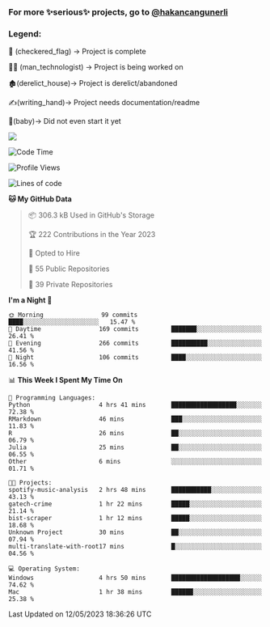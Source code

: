 ### For more ✨serious✨ projects, go to [@hakancangunerli](https://github.com/hakancangunerli)


### Legend:


🏁 (checkered_flag) -> Project is complete

👨‍💻 (man_technologist)   -> Project is being worked on

🏚️(derelict_house)-> Project is derelict/abandoned

✍️(writing_hand)-> Project needs documentation/readme

👶(baby)-> Did not even start it yet

![](https://github-readme-stats.vercel.app/api/top-langs/?username=hakancangunerli&layout=compact&hide=tex,html,shell,CSS,Ruby,Makefile,EmberScript,MATLAB,C&langs_count=6&exclude_repo=2015-csharp,gt_code,gsu_code,uga_code,uga_robotics)

<!--START_SECTION:waka-->
![Code Time](http://img.shields.io/badge/Code%20Time-437%20hrs%2048%20mins-blue)

![Profile Views](http://img.shields.io/badge/Profile%20Views-175-blue)

![Lines of code](https://img.shields.io/badge/From%20Hello%20World%20I%27ve%20Written-3.1%20million%20lines%20of%20code-blue)

**🐱 My GitHub Data** 

> 📦 306.3 kB Used in GitHub's Storage 
 > 
> 🏆 222 Contributions in the Year 2023
 > 
> 💼 Opted to Hire
 > 
> 📜 55 Public Repositories 
 > 
> 🔑 39 Private Repositories 
 > 
**I'm a Night 🦉** 

```text
🌞 Morning                99 commits          ████░░░░░░░░░░░░░░░░░░░░░   15.47 % 
🌆 Daytime                169 commits         ███████░░░░░░░░░░░░░░░░░░   26.41 % 
🌃 Evening                266 commits         ██████████░░░░░░░░░░░░░░░   41.56 % 
🌙 Night                  106 commits         ████░░░░░░░░░░░░░░░░░░░░░   16.56 % 
```


📊 **This Week I Spent My Time On** 

```text
💬 Programming Languages: 
Python                   4 hrs 41 mins       ██████████████████░░░░░░░   72.38 % 
RMarkdown                46 mins             ███░░░░░░░░░░░░░░░░░░░░░░   11.83 % 
R                        26 mins             ██░░░░░░░░░░░░░░░░░░░░░░░   06.79 % 
Julia                    25 mins             ██░░░░░░░░░░░░░░░░░░░░░░░   06.55 % 
Other                    6 mins              ░░░░░░░░░░░░░░░░░░░░░░░░░   01.71 % 

🐱‍💻 Projects: 
spotify-music-analysis   2 hrs 48 mins       ███████████░░░░░░░░░░░░░░   43.13 % 
gatech-crime             1 hr 22 mins        █████░░░░░░░░░░░░░░░░░░░░   21.14 % 
bist-scraper             1 hr 12 mins        █████░░░░░░░░░░░░░░░░░░░░   18.68 % 
Unknown Project          30 mins             ██░░░░░░░░░░░░░░░░░░░░░░░   07.94 % 
multi-translate-with-root17 mins             █░░░░░░░░░░░░░░░░░░░░░░░░   04.56 % 

💻 Operating System: 
Windows                  4 hrs 50 mins       ███████████████████░░░░░░   74.62 % 
Mac                      1 hr 38 mins        ██████░░░░░░░░░░░░░░░░░░░   25.38 % 
```


 Last Updated on 12/05/2023 18:36:26 UTC
<!--END_SECTION:waka-->


